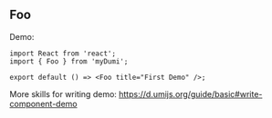 
## Foo

Demo:

```tsx
import React from 'react';
import { Foo } from 'myDumi';

export default () => <Foo title="First Demo" />;
```

More skills for writing demo: https://d.umijs.org/guide/basic#write-component-demo
